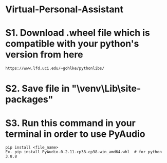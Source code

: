 # Virtual-Personal-Assistant

# S1. Download .wheel file which is compatible with your python's version from here
    https://www.lfd.uci.edu/~gohlke/pythonlibs/
# S2. Save file in "\venv\Lib\site-packages"
# S3. Run this command in your terminal in order to use PyAudio
    pip install <file_name>
    Ex. pip install PyAudio-0.2.11-cp38-cp38-win_amd64.whl  # for python 3.8.8

